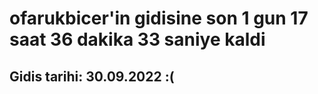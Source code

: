 # ofarukbicer'in gidisine son 1 gun 17 saat 36 dakika 33 saniye kaldi

## Gidis tarihi: 30.09.2022 :(
